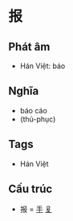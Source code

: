 # 报

## Phát âm
* Hán Việt: báo

## Nghĩa
* báo cáo
* (thủ-phục)

## Tags
* Hán Việt

## Cấu trúc
* 报 = [手](手.md) [𠬝](𠬝.md)

<script>window.HANZI_FIELD='报';</script>